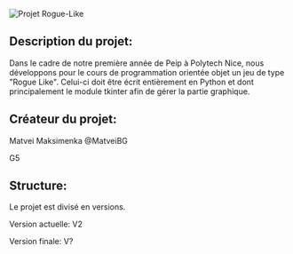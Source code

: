 ![Projet Rogue-Like](https://github.com/MatveiBG/Projet_Rogue_Like/blob/main/repository-open-graph-template.png?raw=true)

## Description du projet:
Dans le cadre de notre première année de Peip à Polytech Nice, nous développons pour le cours de programmation orientée objet un jeu de type "Rogue Like". Celui-ci doit être écrit entièrement en Python et dont principalement le module tkinter afin de gérer la partie graphique.

## Créateur du projet:

Matvei Maksimenka @MatveiBG

G5

## Structure:

Le projet est divisé en versions.

Version actuelle: V2

Version finale: V?
